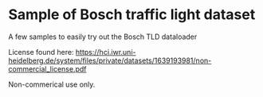 # Sample of Bosch traffic light dataset

A few samples to easily try out the Bosch TLD dataloader


License found here: https://hci.iwr.uni-heidelberg.de/system/files/private/datasets/1639193981/non-commercial_license.pdf

Non-commerical use only.